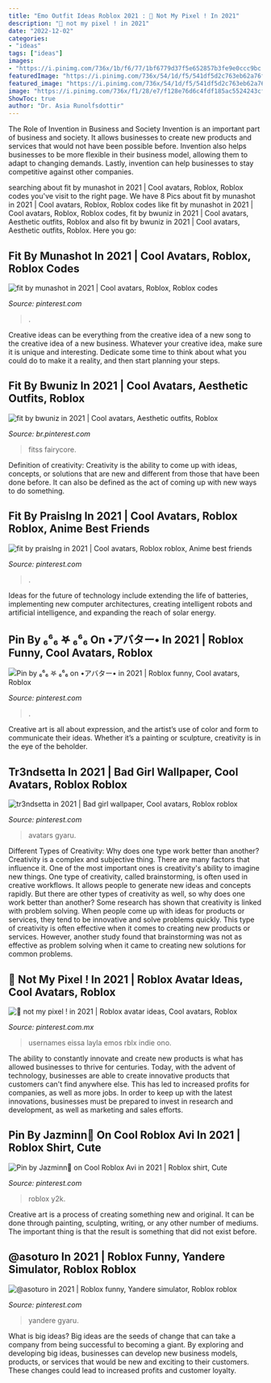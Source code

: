```yaml
---
title: "Emo Outfit Ideas Roblox 2021 : 🐾 Not My Pixel ! In 2021"
description: "🐾 not my pixel ! in 2021"
date: "2022-12-02"
categories:
- "ideas"
tags: ["ideas"]
images:
- "https://i.pinimg.com/736x/1b/f6/77/1bf6779d37f5e652857b3fe9e0ccc9bc.jpg"
featuredImage: "https://i.pinimg.com/736x/54/1d/f5/541df5d2c763eb62a76ff37b8702fdc1.jpg"
featured_image: "https://i.pinimg.com/736x/54/1d/f5/541df5d2c763eb62a76ff37b8702fdc1.jpg"
image: "https://i.pinimg.com/736x/f1/28/e7/f128e76d6c4fdf185ac5524243cfb0f5.jpg"
ShowToc: true
author: "Dr. Asia Runolfsdottir"
---
```



The Role of Invention in Business and Society
Invention is an important part of business and society. It allows businesses to create new products and services that would not have been possible before. Invention also helps businesses to be more flexible in their business model, allowing them to adapt to changing demands. Lastly, invention can help businesses to stay competitive against other companies.

	

		
searching about fit by munashot in 2021 | Cool avatars, Roblox, Roblox codes you've visit to the right page. We have 8 Pics about fit by munashot in 2021 | Cool avatars, Roblox, Roblox codes like fit by munashot in 2021 | Cool avatars, Roblox, Roblox codes, fit by bwuniz in 2021 | Cool avatars, Aesthetic outfits, Roblox and also fit by bwuniz in 2021 | Cool avatars, Aesthetic outfits, Roblox. Here you go:
		
    
## Fit By Munashot In 2021 | Cool Avatars, Roblox, Roblox Codes

<img loading=lazy src="https://i.pinimg.com/736x/c8/fa/f8/c8faf8da96e15a9e48de1ddb856becc8.jpg" onerror="this.onerror=null;this.src='https://tse1.mm.bing.net/th?id=OIP.8b8877RQ6VX2hIStU8U-nwHaMi&amp;pid=15.1';" alt="fit by munashot in 2021 | Cool avatars, Roblox, Roblox codes">

_Source: pinterest.com_

>. 

	

Creative ideas can be everything from the creative idea of a new song to the creative idea of a new business. Whatever your creative idea, make sure it is unique and interesting. Dedicate some time to think about what you could do to make it a reality, and then start planning your steps.

    
## Fit By Bwuniz In 2021 | Cool Avatars, Aesthetic Outfits, Roblox

<img loading=lazy src="https://i.pinimg.com/736x/d5/22/c6/d522c6c0b99e19b344e779fe35c4d721.jpg" onerror="this.onerror=null;this.src='https://tse1.mm.bing.net/th?id=OIP.TwTorK3oM9stYWjYBFBKtAHaNE&amp;pid=15.1';" alt="fit by bwuniz in 2021 | Cool avatars, Aesthetic outfits, Roblox">

_Source: br.pinterest.com_

>fitss fairycore. 

	

Definition of creativity:
Creativity is the ability to come up with ideas, concepts, or solutions that are new and different from those that have been done before. It can also be defined as the act of coming up with new ways to do something.

    
## Fit By Praislng In 2021 | Cool Avatars, Roblox Roblox, Anime Best Friends

<img loading=lazy src="https://i.pinimg.com/736x/e7/0a/48/e70a48e7c23cf5c921feae5728a634d0.jpg" onerror="this.onerror=null;this.src='https://tse1.mm.bing.net/th?id=OIP.3m2D5d9TCRfZvKm8DEOPHAHaNe&amp;pid=15.1';" alt="fit by praislng in 2021 | Cool avatars, Roblox roblox, Anime best friends">

_Source: pinterest.com_

>. 

	

Ideas for the future of technology include extending the life of batteries, implementing new computer architectures, creating intelligent robots and artificial intelligence, and expanding the reach of solar energy.

    
## Pin By ₆⁶₆ 𖤐 ₆⁶₆ On •アバター• In 2021 | Roblox Funny, Cool Avatars, Roblox

<img loading=lazy src="https://i.pinimg.com/736x/d5/3c/b8/d53cb8276c51e8b5eb31e0b47480e135.jpg" onerror="this.onerror=null;this.src='https://tse1.mm.bing.net/th?id=OIP.wEW-RjCzX8N6VmaIvSJ1EAAAAA&amp;pid=15.1';" alt="Pin by ₆⁶₆ 𖤐 ₆⁶₆ on •アバター• in 2021 | Roblox funny, Cool avatars, Roblox">

_Source: pinterest.com_

>. 

	

Creative art is all about expression, and the artist’s use of color and form to communicate their ideas. Whether it’s a painting or sculpture, creativity is in the eye of the beholder.

    
## Tr3ndsetta In 2021 | Bad Girl Wallpaper, Cool Avatars, Roblox Roblox

<img loading=lazy src="https://i.pinimg.com/736x/78/6a/f4/786af4473ecbc29b160c4908ae8cfe8e.jpg" onerror="this.onerror=null;this.src='https://tse3.mm.bing.net/th?id=OIP.XOyCV8ltKKYu4h99VFDg6QAAAA&amp;pid=15.1';" alt="tr3ndsetta in 2021 | Bad girl wallpaper, Cool avatars, Roblox roblox">

_Source: pinterest.com_

>avatars gyaru. 

	

Different Types of Creativity: Why does one type work better than another?
Creativity is a complex and subjective thing. There are many factors that influence it. One of the most important ones is creativity's ability to imagine new things. One type of creativity, called brainstorming, is often used in creative workflows. It allows people to generate new ideas and concepts rapidly. But there are other types of creativity as well, so why does one work better than another?
Some research has shown that creativity is linked with problem solving. When people come up with ideas for products or services, they tend to be innovative and solve problems quickly. This type of creativity is often effective when it comes to creating new products or services. However, another study found that brainstorming was not as effective as problem solving when it came to creating new solutions for common problems.

    
## 🐾 Not My Pixel ! In 2021 | Roblox Avatar Ideas, Cool Avatars, Roblox

<img loading=lazy src="https://i.pinimg.com/736x/1b/f6/77/1bf6779d37f5e652857b3fe9e0ccc9bc.jpg" onerror="this.onerror=null;this.src='https://tse2.mm.bing.net/th?id=OIP.CdNuUFTIuMUJ69Dtr9A5FQHaN-&amp;pid=15.1';" alt="🐾 not my pixel ! in 2021 | Roblox avatar ideas, Cool avatars, Roblox">

_Source: pinterest.com.mx_

>usernames eissa layla emos rblx indie ono. 

	

The ability to constantly innovate and create new products is what has allowed businesses to thrive for centuries. Today, with the advent of technology, businesses are able to create innovative products that customers can't find anywhere else. This has led to increased profits for companies, as well as more jobs. In order to keep up with the latest innovations, businesses must be prepared to invest in research and development, as well as marketing and sales efforts.

    
## Pin By Jazminn💐 On Cool Roblox Avi In 2021 | Roblox Shirt, Cute

<img loading=lazy src="https://i.pinimg.com/736x/54/1d/f5/541df5d2c763eb62a76ff37b8702fdc1.jpg" onerror="this.onerror=null;this.src='https://tse4.mm.bing.net/th?id=OIP.mZTwogT0sVkw-zhoyhnSkgHaNK&amp;pid=15.1';" alt="Pin by Jazminn💐 on Cool Roblox Avi in 2021 | Roblox shirt, Cute">

_Source: pinterest.com_

>roblox y2k. 

	

Creative art is a process of creating something new and original. It can be done through painting, sculpting, writing, or any other number of mediums. The important thing is that the result is something that did not exist before.

    
## @asoturo In 2021 | Roblox Funny, Yandere Simulator, Roblox Roblox

<img loading=lazy src="https://i.pinimg.com/736x/f1/28/e7/f128e76d6c4fdf185ac5524243cfb0f5.jpg" onerror="this.onerror=null;this.src='https://tse2.mm.bing.net/th?id=OIP.h_n3BcF_mtUyirQV47ZyMwHaJv&amp;pid=15.1';" alt="@asoturo in 2021 | Roblox funny, Yandere simulator, Roblox roblox">

_Source: pinterest.com_

>yandere gyaru. 

	

What is big ideas?
Big ideas are the seeds of change that can take a company from being successful to becoming a giant. By exploring and developing big ideas, businesses can develop new business models, products, or services that would be new and exciting to their customers. These changes could lead to increased profits and customer loyalty.

